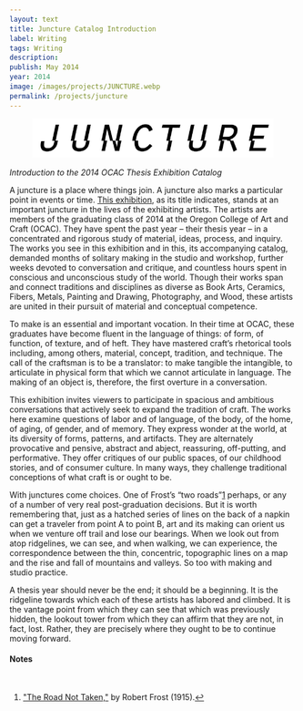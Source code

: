 ```yaml
---
layout: text
title: Juncture Catalog Introduction   
label: Writing
tags: Writing
description:
publish: May 2014
year: 2014
image: /images/projects/JUNCTURE.webp
permalink: /projects/juncture
---
```


<figure><img src="/images/projects/JUNCTURE.webp"></figure>

<p><i>Introduction to the 2014 OCAC Thesis Exhibition Catalog</i></p>

<p>A juncture is a place where things join. A juncture also marks a particular point in events or time. <a href="https://www.facebook.com/pg/ocac.edu/photos/?tab=album&album_id=10156752258828564&ref=page_internal">This exhibition</a>, as its title indicates, stands at an important juncture in the lives of the exhibiting artists. The artists are members of the graduating class of 2014 at the Oregon College of Art and Craft (OCAC). They have spent the past year – their thesis year – in a concentrated and rigorous study of material, ideas, process, and inquiry. The works you see in this exhibition and in this, its accompanying catalog, demanded months of solitary making in the studio and workshop, further weeks devoted to conversation and critique, and countless hours spent in conscious and unconscious study of the world. Though their works span and connect traditions and disciplines as diverse as Book Arts, Ceramics, Fibers, Metals, Painting and Drawing, Photography, and Wood, these artists are united in their pursuit of material and conceptual competence.</p> 

<p>To make is an essential and important vocation. In their time at OCAC, these graduates have become fluent in the language of things: of form, of function, of texture, and of heft. They have mastered craft’s rhetorical tools including, among others, material, concept, tradition, and technique. The call of the craftsman is to be a translator: to make tangible the intangible, to articulate in physical form that which we cannot articulate in language. The making of an object is, therefore, the first overture in a conversation.</p>

<p>This exhibition invites viewers to participate in spacious and ambitious conversations that actively seek to expand the tradition of craft. The works here examine questions of labor and of language, of the body, of the home, of aging, of gender, and of memory. They express wonder at the world, at its diversity of forms, patterns, and artifacts. They are alternately provocative and pensive, abstract and abject, reassuring, off-putting, and performative. They offer critiques of our public spaces, of our childhood stories, and of consumer culture. In many ways, they challenge traditional conceptions of what craft is or ought to be.</p>

<p>With junctures come choices. One of Frost’s “two roads”<a id="footnote-1-ref" class="footnote" href="#footnote-1">1</a>  perhaps, or any of a number of very real post-graduation decisions. But it is worth remembering that, just as a hatched series of lines on the back of a napkin can get a traveler from point A to point B, art and its making can orient us when we venture off trail and lose our bearings. When we look out from atop ridgelines, we can see, and when walking, we can experience, the correspondence between the thin, concentric, topographic lines on a map and the rise and fall of mountains and valleys. So too with making and studio practice.</p>

<p>A thesis year should never be the end; it should be a beginning. It is the ridgeline towards which each of these artists has labored and climbed. It is the vantage point from which they can see that which was previously hidden, the lookout tower from which they can affirm that they are not, in fact, lost. Rather, they are precisely where they ought to be to continue moving forward.</p>

<!--Footnotes -->
<div class="notes">
<h4>Notes</h4>
<br>
<ol>
    
<li><p id="footnote-1"><a href="https://www.poetryfoundation.org/poems/44272/the-road-not-taken">"The Road Not Taken,"</a> by Robert Frost (1915).<a href="#footnote-1-ref">↩</a></p></li>

</ol>
</div>